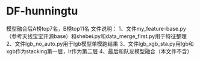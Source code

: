 # DF-hunningtu
模型融合后A榜top7名，B榜top11名
文件说明：
1、文件my_feature-base.py（参考天线宝宝开源base）和shebei.py和data_merge_first.py用于特征整理
2、文件lgb_no_auto.py用于lgb模型单模跑结果
3、文件lgb_xgb_sta.py用lgb和xgb作为stacking第一层，lr作为第二层
4、最后和队友模型融合（本文件不含）
